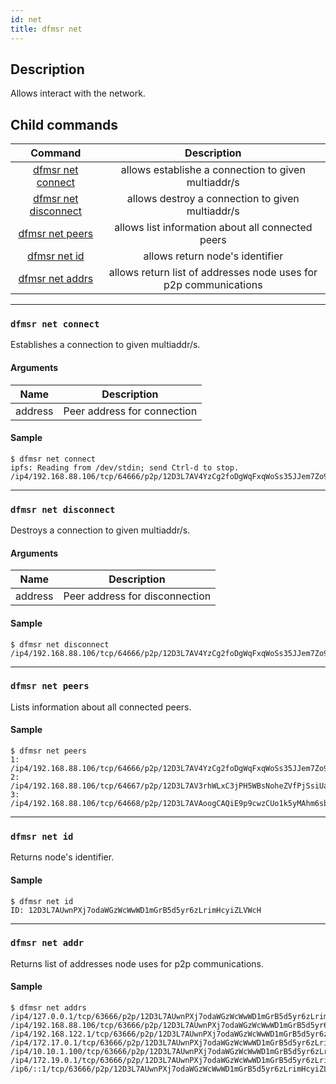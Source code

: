 ```yaml
---
id: net
title: dfmsr net
---
```


## Description
Allows interact with the network.

## Child commands
| Command | Description  |
|:-:|:-:|
| [dfmsr net connect](#dfmsr-net-connect) | allows establishe a connection to given multiaddr/s |
| [dfmsr net disconnect](#dfmsr-net-disconnect) | allows destroy a connection to given multiaddr/s |
| [dfmsr net peers](#dfmsr-net-peers) | allows list information about all connected peers |
| [dfmsr net id](#dfmsr-net-id) | allows return node's identifier |
| [dfmsr net addrs](#dfmsr-net-addrs) | allows return list of addresses node uses for p2p communications |

---------------------
### `dfmsr net connect`
Establishes a connection to given multiaddr/s.
#### Arguments
| Name | Description  |
|:-:|:-:|
| address | Peer address for connection |
#### Sample
```console
$ dfmsr net connect
ipfs: Reading from /dev/stdin; send Ctrl-d to stop.
/ip4/192.168.88.106/tcp/64666/p2p/12D3L7AV4YzCg2foDgWqFxqWoSs35JJem7Zo9t75UbQTSzZH1WZh
```
----------------------
### `dfmsr net disconnect`
Destroys a connection to given multiaddr/s.
#### Arguments
| Name | Description  |
|:-:|:-:|
| address | Peer address for disconnection |
#### Sample
```console
$ dfmsr net disconnect /ip4/192.168.88.106/tcp/64666/p2p/12D3L7AV4YzCg2foDgWqFxqWoSs35JJem7Zo9t75UbQTSzZH1WZh
```
----------------------
### `dfmsr net peers`
Lists information about all connected peers.
#### Sample
```console
$ dfmsr net peers
1: /ip4/192.168.88.106/tcp/64666/p2p/12D3L7AV4YzCg2foDgWqFxqWoSs35JJem7Zo9t75UbQTSzZH1WZh
2: /ip4/192.168.88.106/tcp/64667/p2p/12D3L7AV3rhWLxC3jPH5WBsNoheZVfPjSsiUacH2BVudWcvcbC5x
3: /ip4/192.168.88.106/tcp/64668/p2p/12D3L7AVAoogCAQiE9p9cwzCUo1k5yMAhm6sbYZyAqUCet45a8fk
```
----------------------
### `dfmsr net id`
Returns node's identifier.
#### Sample
```console
$ dfmsr net id
ID: 12D3L7AUwnPXj7odaWGzWcWwWD1mGrB5d5yr6zLrimHcyiZLVWcH
```
----------------------
### `dfmsr net addr`
Returns list of addresses node uses for p2p communications.
#### Sample
```console
$ dfmsr net addrs
/ip4/127.0.0.1/tcp/63666/p2p/12D3L7AUwnPXj7odaWGzWcWwWD1mGrB5d5yr6zLrimHcyiZLVWcH
/ip4/192.168.88.106/tcp/63666/p2p/12D3L7AUwnPXj7odaWGzWcWwWD1mGrB5d5yr6zLrimHcyiZLVWcH
/ip4/192.168.122.1/tcp/63666/p2p/12D3L7AUwnPXj7odaWGzWcWwWD1mGrB5d5yr6zLrimHcyiZLVWcH
/ip4/172.17.0.1/tcp/63666/p2p/12D3L7AUwnPXj7odaWGzWcWwWD1mGrB5d5yr6zLrimHcyiZLVWcH
/ip4/10.10.1.100/tcp/63666/p2p/12D3L7AUwnPXj7odaWGzWcWwWD1mGrB5d5yr6zLrimHcyiZLVWcH
/ip4/172.19.0.1/tcp/63666/p2p/12D3L7AUwnPXj7odaWGzWcWwWD1mGrB5d5yr6zLrimHcyiZLVWcH
/ip6/::1/tcp/63666/p2p/12D3L7AUwnPXj7odaWGzWcWwWD1mGrB5d5yr6zLrimHcyiZLVWcH
```